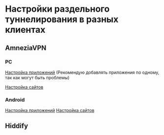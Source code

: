 # Настройки раздельного туннелирования в разных клиентах
## AmneziaVPN
### PC
[Настройка приложений](https://pikabu.ru/story/amneziavrn_ispolzuem_razdelnoe_tunnelirovanie_dlya_programm_i_prilozheniy_12244055) (Рекомендую добавлять приложения по одному, так как могут быть проблемы)

[Настройка сайтов](https://docs.amnezia.org/ru/documentation/instructions/vpn-split-tunneling/)
### Android
[Настройка приложений](https://pikabu.ru/story/vyiborochnoe_tunnelirovanie_prilozheniy_cherez_vpn_dlya_prilozheniya_amneziavpn_na_android_12330209)
[Настройка сайтов](https://docs.amnezia.org/ru/documentation/instructions/vpn-split-tunneling/)
## Hiddify
